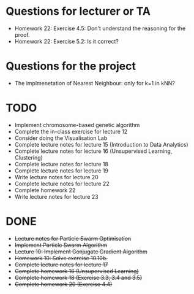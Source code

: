 # Questions for lecturer or TA
- Homework 22: Exercise 4.5: Don't understand the reasoning for the proof.
- Homework 22: Exercise 5.2: Is it correct?


# Questions for the project
- The implmenetation of Nearest Neighbour: only for k=1 in kNN?


# TODO
- Implement chromosome-based genetic algorithm
- Complete the in-class exercise for lecture 12
- Consider doing the Visualisation Lab
- Complete lecture notes for lecture 15 (Introduction to Data Analytics)
- Complete lecture notes for lecture 16 (Unsupervised Learning, Clustering)
- Complete lecture notes for lecture 18
- Complete lecture notes for lecture 19
- Write lecture notes for lecture 20
- Complete lecture notes for lecture 22
- Complete homework 22
- Write lecture notes for lecture 23


# DONE
- ~~Lecture notes for Particle Swarm Optimisation~~
- ~~Implement Particle Swarm Algorithm~~
- ~~Lecture 10: Implement Conjugate Gradient Algorithm~~
- ~~Homework 10: Solve exercise 10.10b.~~
- ~~Complete lecture notes for lecture 17~~
- ~~Complete homework 16 (Unsupervised Learning)~~
- ~~Complete homework 18 (Exercise 3.3, 3.4 and 3.5)~~
- ~~Complete homework 20 (Exercise 4.4)~~
